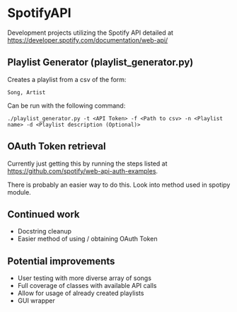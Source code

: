# SpotifyAPI
Development projects utilizing the Spotify API detailed at https://developer.spotify.com/documentation/web-api/

## Playlist Generator (playlist_generator.py)
Creates a playlist from a csv of the form:
```
Song, Artist
```

Can be run with the following command:
```
./playlist_generator.py -t <API Token> -f <Path to csv> -n <Playlist name> -d <Playlist description (Optional)>
```


## OAuth Token retrieval
Currently just getting this by running the steps listed at https://github.com/spotify/web-api-auth-examples.

There is probably an easier way to do this. Look into method used in spotipy module.
## Continued work
 * Docstring cleanup
 * Easier method of using / obtaining OAuth Token
## Potential improvements
 * User testing with more diverse array of songs
 * Full coverage of classes with available API calls
 * Allow for usage of already created playlists
 * GUI wrapper
